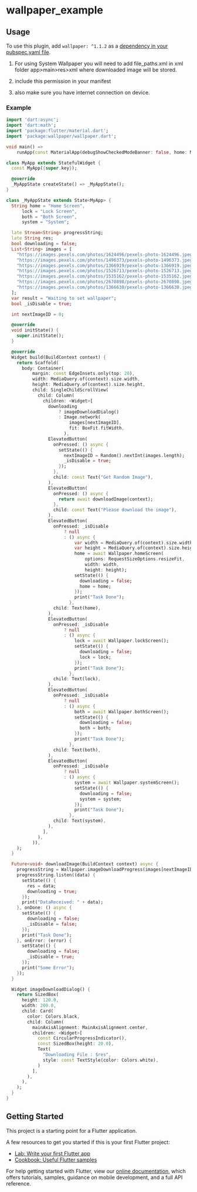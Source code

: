 # wallpaper_example
## Usage
To use this plugin, add `wallpaper: ^1.1.2` as a [dependency in your pubspec.yaml file](https://flutter.io/platform-plugins/).
1) For using System Wallpaper you will need to add file_paths.xml in xml folder
   app>main>res>xml where downloaded image will be stored.

2) include this permission in your manifest
   <uses-permission android:name="android.permission.INTERNET"/>
   <uses-permission android:name="android.permission.SET_WALLPAPER" />
   <uses-permission android:name="android.permission.READ_EXTERNAL_STORAGE"/>
   <uses-permission android:name="android.permission.WRITE_EXTERNAL_STORAGE"/>
   <uses-permission android:name="android.permission.ACCESS_NETWORK_STATE"/>

3) also make sure you have internet connection on device.
### Example

``` dart
import 'dart:async';
import 'dart:math';
import 'package:flutter/material.dart';
import 'package:wallpaper/wallpaper.dart';

void main() =>
    runApp(const MaterialApp(debugShowCheckedModeBanner: false, home: MyApp()));

class MyApp extends StatefulWidget {
  const MyApp({super.key});

  @override
  _MyAppState createState() => _MyAppState();
}

class _MyAppState extends State<MyApp> {
  String home = "Home Screen",
      lock = "Lock Screen",
      both = "Both Screen",
      system = "System";

  late Stream<String> progressString;
  late String res;
  bool downloading = false;
  List<String> images = [
    "https://images.pexels.com/photos/1624496/pexels-photo-1624496.jpeg",
    "https://images.pexels.com/photos/1496373/pexels-photo-1496373.jpeg",
    "https://images.pexels.com/photos/1366919/pexels-photo-1366919.jpeg",
    "https://images.pexels.com/photos/1526713/pexels-photo-1526713.jpeg",
    "https://images.pexels.com/photos/1535162/pexels-photo-1535162.jpeg",
    "https://images.pexels.com/photos/2670898/pexels-photo-2670898.jpeg",
    "https://images.pexels.com/photos/1366630/pexels-photo-1366630.jpeg"
  ];
  var result = "Waiting to set wallpaper";
  bool _isDisable = true;

  int nextImageID = 0;

  @override
  void initState() {
    super.initState();
  }

  @override
  Widget build(BuildContext context) {
    return Scaffold(
      body: Container(
          margin: const EdgeInsets.only(top: 20),
          width: MediaQuery.of(context).size.width,
          height: MediaQuery.of(context).size.height,
          child: SingleChildScrollView(
            child: Column(
              children: <Widget>[
                downloading
                    ? imageDownloadDialog()
                    : Image.network(
                        images[nextImageID],
                        fit: BoxFit.fitWidth,
                      ),
                ElevatedButton(
                  onPressed: () async {
                    setState(() {
                      nextImageID = Random().nextInt(images.length);
                      _isDisable = true;
                    });
                  },
                  child: const Text("Get Random Image"),
                ),
                ElevatedButton(
                  onPressed: () async {
                    return await downloadImage(context);
                  },
                  child: const Text("Please download the image"),
                ),
                ElevatedButton(
                  onPressed: _isDisable
                      ? null
                      : () async {
                          var width = MediaQuery.of(context).size.width;
                          var height = MediaQuery.of(context).size.height;
                          home = await Wallpaper.homeScreen(
                              options: RequestSizeOptions.resizeFit,
                              width: width,
                              height: height);
                          setState(() {
                            downloading = false;
                            home = home;
                          });
                          print("Task Done");
                        },
                  child: Text(home),
                ),
                ElevatedButton(
                  onPressed: _isDisable
                      ? null
                      : () async {
                          lock = await Wallpaper.lockScreen();
                          setState(() {
                            downloading = false;
                            lock = lock;
                          });
                          print("Task Done");
                        },
                  child: Text(lock),
                ),
                ElevatedButton(
                  onPressed: _isDisable
                      ? null
                      : () async {
                          both = await Wallpaper.bothScreen();
                          setState(() {
                            downloading = false;
                            both = both;
                          });
                          print("Task Done");
                        },
                  child: Text(both),
                ),
                ElevatedButton(
                  onPressed: _isDisable
                      ? null
                      : () async {
                          system = await Wallpaper.systemScreen();
                          setState(() {
                            downloading = false;
                            system = system;
                          });
                          print("Task Done");
                        },
                  child: Text(system),
                ),
              ],
            ),
          )),
    );
  }

  Future<void> downloadImage(BuildContext context) async {
    progressString = Wallpaper.imageDownloadProgress(images[nextImageID]);
    progressString.listen((data) {
      setState(() {
        res = data;
        downloading = true;
      });
      print("DataReceived: " + data);
    }, onDone: () async {
      setState(() {
        downloading = false;
        _isDisable = false;
      });
      print("Task Done");
    }, onError: (error) {
      setState(() {
        downloading = false;
        _isDisable = true;
      });
      print("Some Error");
    });
  }

  Widget imageDownloadDialog() {
    return SizedBox(
      height: 120.0,
      width: 200.0,
      child: Card(
        color: Colors.black,
        child: Column(
          mainAxisAlignment: MainAxisAlignment.center,
          children: <Widget>[
            const CircularProgressIndicator(),
            const SizedBox(height: 20.0),
            Text(
              "Downloading File : $res",
              style: const TextStyle(color: Colors.white),
            )
          ],
        ),
      ),
    );
  }
}


```



## Getting Started


This project is a starting point for a Flutter application.

A few resources to get you started if this is your first Flutter project:

- [Lab: Write your first Flutter app](https://flutter.io/docs/get-started/codelab)
- [Cookbook: Useful Flutter samples](https://flutter.io/docs/cookbook)

For help getting started with Flutter, view our
[online documentation](https://flutter.io/docs), which offers tutorials,
samples, guidance on mobile development, and a full API reference.
